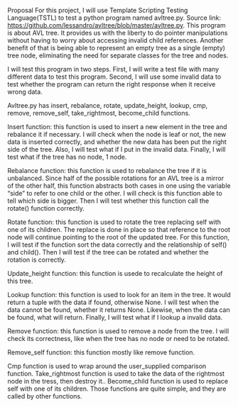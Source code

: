 Proposal
For this project, I will use Template Scripting Testing Language(TSTL) to test a python program named avltree.py. Source link: https://github.com/lessandro/avltree/blob/master/avltree.py. This program is about AVL tree. It provides us with the liberty to do pointer manipulations without having to worry about accessing invalid child references. Another benefit of that is being able to represent an empty tree as a single (empty) tree node, eliminating the need for separate classes for the tree and nodes.

I will test this program in two steps. First, I will write a test file with many different data to test this program. Second, I will use some invalid data to test whether the program can return the right response when it receive wrong data.

Avltree.py has insert, rebalance, rotate, update_height, lookup, cmp, remove, remove_self, take_rightmost, become_child functions. 

Insert function: this function is used to insert a new element in the tree and rebalance it if necessary. I will check when the node is leaf or not, the new data is inserted correctly, and whether the new data has been put the right side of the tree. Also, I will test what if I put in the invalid data. Finally, I will test what if the tree has no node, 1 node.

Rebalance function: this function is used to rebalance the tree if it is unbalanced. Since half of the possible rotations for an AVL tree is a mirror of the other half, this function abstracts both cases in one using the variable “side” to refer to one child or the other. I will check is this function able to tell which side is bigger. Then I will test whether this function call the rotate() function correctly.

Rotate function: this function is used to rotate the tree replacing self with one of its children. The replace is done in place so that reference to the root node will continue pointing to the root of the updated tree. For this function, I will test if the function sort the data correctly and the relationship of self() and child(). Then I will test if the tree can be rotated and whether the rotation is correctly.

Update_height function: this function is usede to recalculate the height of this tree.

Lookup function: this function is used to look for an item in the tree. It would return a tuple with the data if found, otherwise None. I will test when the data cannot be found, whether it returns None. Likewise, when the data can be found, what will return. Finally, I will test what if I lookup a invalid data.

Remove function: this function is used to remove a node from the tree. I will check its correctness, like when the tree has no node or need to be rotated.

Remove_self function: this function mostly like remove function.

Cmp function is used to wrap around the user_supplied comparison function. Take_rightmost function is used to take the data of the rightmost node in the tress, then destroy it.. Become_child function is used to replace self with one of its children. Those functions are quite simple, and they are called by other functions. 


